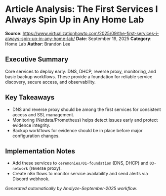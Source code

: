 # Article Analysis: The First Services I Always Spin Up in Any Home Lab

**Source**: https://www.virtualizationhowto.com/2025/09/the-first-services-i-always-spin-up-in-any-home-lab/
**Date**: September 19, 2025
**Category**: Home Lab
**Author**: Brandon Lee

## Executive Summary

Core services to deploy early: DNS, DHCP, reverse proxy, monitoring, and basic backup workflows. These provide a foundation for reliable service discovery, secure access, and observability.

## Key Takeaways

- DNS and reverse proxy should be among the first services for consistent access and SSL management.
- Monitoring (Netdata/Prometheus) helps detect issues early and protect evidence integrity.
- Backup workflows for evidence should be in place before major configuration changes.

## Implementation Notes

- Add these services to `ceremonies/01-foundation` (DNS, DHCP) and `03-network` (reverse proxy).
- Create n8n flows to monitor service availability and send alerts via Discord webhook.

_Generated automatically by Analyze-September-2025 workflow._
